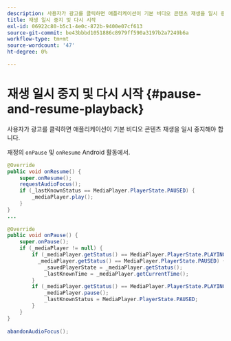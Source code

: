 ```yaml
---
description: 사용자가 광고를 클릭하면 애플리케이션이 기본 비디오 콘텐츠 재생을 일시 중지해야 합니다.
title: 재생 일시 중지 및 다시 시작
exl-id: 06922c80-b5c1-4e0c-872b-9400e07cf613
source-git-commit: be43bbbd1051886c8979ff590a3197b2a7249b6a
workflow-type: tm+mt
source-wordcount: '47'
ht-degree: 0%

---
```


# 재생 일시 중지 및 다시 시작 {#pause-and-resume-playback}

사용자가 광고를 클릭하면 애플리케이션이 기본 비디오 콘텐츠 재생을 일시 중지해야 합니다.

재정의 `onPause` 및 `onResume` Android 활동에서.

```java
@Override 
public void onResume() { 
    super.onResume(); 
    requestAudioFocus(); 
    if (_lastKnownStatus == MediaPlayer.PlayerState.PAUSED) { 
        _mediaPlayer.play(); 
    } 
} 
... 
 
@Override 
public void onPause() { 
    super.onPause(); 
    if (_mediaPlayer != null) { 
        if (_mediaPlayer.getStatus() == MediaPlayer.PlayerState.PLAYING || 
          _mediaPlayer.getStatus() == MediaPlayer.PlayerState.PAUSED) { 
            _savedPlayerState = _mediaPlayer.getStatus(); 
            _lastKnownTime = _mediaPlayer.getCurrentTime(); 
        } 
        if (_mediaPlayer.getStatus() == MediaPlayer.PlayerState.PLAYING) { 
            _mediaPlayer.pause(); 
            _lastKnownStatus = MediaPlayer.PlayerState.PAUSED; 
        } 
    } 
} 
 
abandonAudioFocus(); 
```
